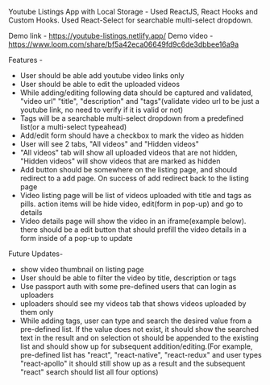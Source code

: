 
Youtube Listings App with Local Storage - Used ReactJS, React Hooks and Custom Hooks. Used React-Select for searchable multi-select dropdown.

Demo link - https://youtube-listings.netlify.app/
Demo video - https://www.loom.com/share/bf5a42eca06649fd9c6de3dbbee16a9a

Features - 
- User should be able add youtube video links only
- User should be able to edit the uploaded videos
- While adding/editing following data should be captured and validated, "video url" "title", "description" and "tags"(validate video url to be just a youtube link, no need to verify if it is valid or not)
- Tags will be a searchable multi-select dropdown from a predefined list(or a multi-select typeahead)
- Add/edit form should have a checkbox to mark the video as hidden
- User will see 2 tabs, "All videos" and "Hidden videos"
- "All videos" tab will show all uploaded videos that are not hidden, "Hidden videos" will show videos that are marked as hidden
- Add button should be somewhere on the listing page, and should redirect to a add page. On success of add redirect back to the listing page
- Video listing page will be list of videos uploaded with title and tags as pills. action items will  be hide video, edit(form in pop-up) and go to details
- Video details page will show the video in an iframe(example below). there should be a edit button that should prefill the video details in a form inside of a pop-up to update


Future Updates-
- show video thumbnail on listing page
- User should be able to filter the video by title, description or tags
- Use passport auth with some pre-defined users that can login as uploaders
- uploaders should see my videos tab that shows videos uploaded by them only
- While adding tags, user can type and search the desired value from a pre-defined list. If the value does not exist, it should show the searched text in the result and on selection ot should be appended to the existing list and should show up for subsequent addition/editing.(For example, pre-defined list has "react", "react-native", "react-redux" and user types "react-apollo" it should still show up as a result and the subsequent "react" search should list all four options)

